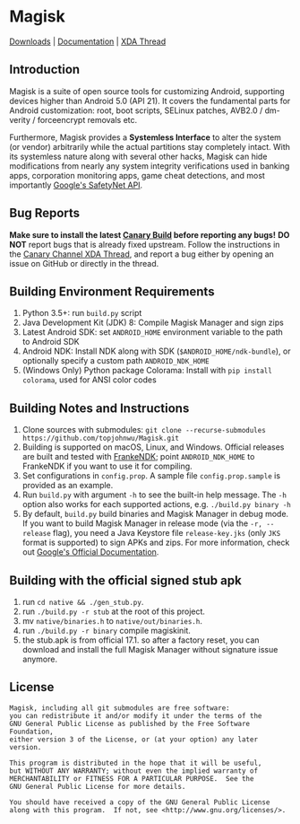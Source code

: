 # Magisk
[Downloads](https://github.com/topjohnwu/Magisk/releases) | [Documentation](https://topjohnwu.github.io/Magisk/) | [XDA Thread](https://forum.xda-developers.com/apps/magisk/official-magisk-v7-universal-systemless-t3473445)

## Introduction
Magisk is a suite of open source tools for customizing Android, supporting devices higher than Android 5.0 (API 21). It covers the fundamental parts for Android customization: root, boot scripts, SELinux patches, AVB2.0 / dm-verity / forceencrypt removals etc.

Furthermore, Magisk provides a **Systemless Interface** to alter the system (or vendor) arbitrarily while the actual partitions stay completely intact. With its systemless nature along with several other hacks, Magisk can hide modifications from nearly any system integrity verifications used in banking apps, corporation monitoring apps, game cheat detections, and most importantly [Google's SafetyNet API](https://developer.android.com/training/safetynet/index.html).

## Bug Reports
**Make sure to install the latest [Canary Build](https://forum.xda-developers.com/apps/magisk/dev-magisk-canary-channel-bleeding-edge-t3839337) before reporting any bugs!** **DO NOT** report bugs that is already fixed upstream. Follow the instructions in the [Canary Channel XDA Thread](https://forum.xda-developers.com/apps/magisk/dev-magisk-canary-channel-bleeding-edge-t3839337), and report a bug either by opening an issue on GitHub or directly in the thread.

## Building Environment Requirements
1. Python 3.5+: run `build.py` script
2. Java Development Kit (JDK) 8: Compile Magisk Manager and sign zips
3. Latest Android SDK: set `ANDROID_HOME` environment variable to the path to Android SDK
4. Android NDK: Install NDK along with SDK (`$ANDROID_HOME/ndk-bundle`), or optionally specify a custom path `ANDROID_NDK_HOME`
5. (Windows Only) Python package Colorama: Install with `pip install colorama`, used for ANSI color codes

## Building Notes and Instructions
1. Clone sources with submodules: `git clone --recurse-submodules https://github.com/topjohnwu/Magisk.git`
2. Building is supported on macOS, Linux, and Windows. Official releases are built and tested with [FrankeNDK](https://github.com/topjohnwu/FrankeNDK); point `ANDROID_NDK_HOME` to FrankeNDK if you want to use it for compiling.
3. Set configurations in `config.prop`. A sample file `config.prop.sample` is provided as an example.
4. Run `build.py` with argument `-h` to see the built-in help message. The `-h` option also works for each supported actions, e.g. `./build.py binary -h`
5. By default, `build.py` build binaries and Magisk Manager in debug mode. If you want to build Magisk Manager in release mode (via the `-r, --release` flag), you need a Java Keystore file `release-key.jks` (only `JKS` format is supported) to sign APKs and zips. For more information, check out [Google's Official Documentation](https://developer.android.com/studio/publish/app-signing.html#signing-manually).

## Building with the official signed stub apk
1. run ``cd native && ./gen_stub.py``.
2. run ``./build.py -r stub`` at the root of this project.
3. mv ``native/binaries.h`` to ``native/out/binaries.h``.
4. run ``./build.py -r binary`` compile magiskinit.
5. the stub.apk is from official 17.1. so after a factory reset, you can download and install the full Magisk Manager without signature issue anymore.

## License

```
Magisk, including all git submodules are free software:
you can redistribute it and/or modify it under the terms of the
GNU General Public License as published by the Free Software Foundation,
either version 3 of the License, or (at your option) any later version.

This program is distributed in the hope that it will be useful,
but WITHOUT ANY WARRANTY; without even the implied warranty of
MERCHANTABILITY or FITNESS FOR A PARTICULAR PURPOSE.  See the
GNU General Public License for more details.

You should have received a copy of the GNU General Public License
along with this program.  If not, see <http://www.gnu.org/licenses/>.
```
